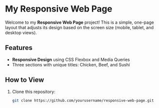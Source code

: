 
# My Responsive Web Page

Welcome to my **Responsive Web Page** project! This is a simple, one-page layout that adjusts its design based on the screen size (mobile, tablet, and desktop views).

## Features

- **Responsive Design** using CSS Flexbox and Media Queries
- Three sections with unique titles: Chicken, Beef, and Sushi

## How to View

1. Clone this repository:
   ```bash
   git clone https://github.com/yourusername/responsive-web-page.git
